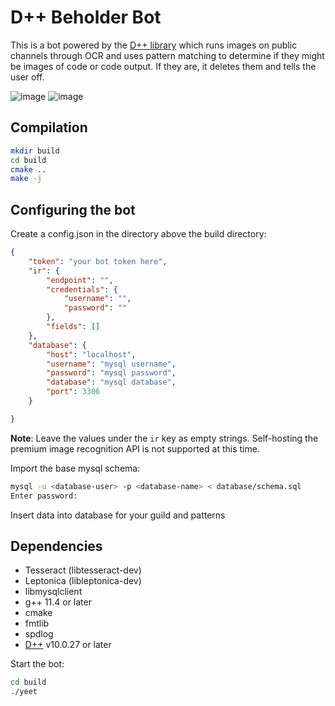 # D++ Beholder Bot

This is a bot powered by the [D++ library](https://dpp.dev) which runs images on public channels through OCR and uses pattern matching to determine if they might be images of code or code output. If they are, it deletes them and tells the user off.

![image](https://github.com/brainboxdotcc/yeet/assets/1556794/2e12e40e-1a01-4689-bcf7-707ae167505f)
![image](https://github.com/brainboxdotcc/yeet/assets/1556794/b62d9713-8c74-43c1-9b2b-a0f44ae3851f)


## Compilation

```bash
mkdir build
cd build
cmake ..
make -j
```

## Configuring the bot

Create a config.json in the directory above the build directory:

```json
{
	"token": "your bot token here",
	"ir": {
		"endpoint": "",
		"credentials": {
			"username": "",
			"password": ""
		},
		"fields": []
	},
	"database": {
		"host": "localhost",
		"username": "mysql username",
		"password": "mysql password",
		"database": "mysql database",
		"port": 3306
	}

}
```

**Note**: Leave the values under the `ir` key as empty strings. Self-hosting the premium image recognition API is not supported at this time.

Import the base mysql schema:

```bash
mysql -u <database-user> -p <database-name> < database/schema.sql
Enter password:
```

Insert data into database for your guild and patterns

## Dependencies

* Tesseract (libtesseract-dev)
* Leptonica (libleptonica-dev)
* libmysqlclient
* g++ 11.4 or later
* cmake
* fmtlib
* spdlog
* [D++](https://github.com/brainboxdotcc/dpp) v10.0.27 or later

Start the bot:

```bash
cd build
./yeet
```

